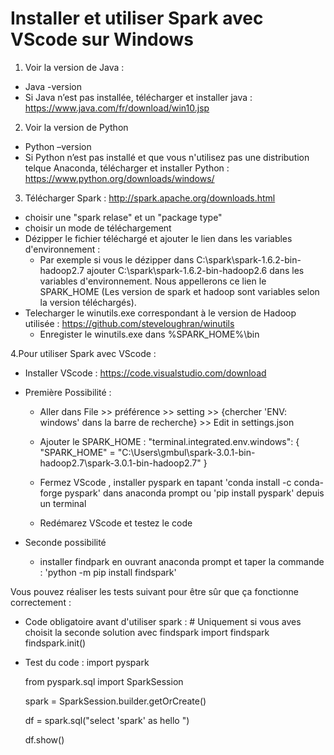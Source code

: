 # Installer et utiliser Spark avec VScode sur Windows

1.	Voir la version de Java : 
*	Java -version
*	Si Java n’est pas installée, télécharger et installer java : https://www.java.com/fr/download/win10.jsp

2.	Voir la version de Python
*	Python –version
*	Si Python n’est pas installé et que vous n'utilisez pas une distribution telque Anaconda, télécharger et installer Python : https://www.python.org/downloads/windows/

3. Télécharger Spark : http://spark.apache.org/downloads.html
* choisir une "spark relase" et un "package type"
* choisir un mode de téléchargement
* Dézipper le fichier téléchargé et ajouter le lien dans les variables d'environnement  : 
  *  Par exemple si vous le dézipper dans C:\spark\spark-1.6.2-bin-hadoop2.7 ajouter C:\spark\spark-1.6.2-bin-hadoop2.6 dans les variables d'environnement. Nous appellerons ce lien le SPARK_HOME (Les version de spark et hadoop sont variables selon la version téléchargés). 
* Telecharger le winutils.exe correspondant à le version de Hadoop utilisée : https://github.com/steveloughran/winutils
  * Enregister le winutils.exe dans %SPARK_HOME%\bin
  
4.Pour utiliser Spark avec VScode : 
* Installer VScode : https://code.visualstudio.com/download
* Première Possibilité : 
  * Aller dans File >> préférence >> setting >> {chercher 'ENV: windows' dans la barre de recherche} >> Edit in settings.json
  * Ajouter le SPARK_HOME  : 
  "terminal.integrated.env.windows": {
        "SPARK_HOME" = "C:\\Users\\gmbul\\spark-3.0.1-bin-hadoop2.7\\spark-3.0.1-bin-hadoop2.7"
    }
    
   * Fermez VScode , installer pyspark en tapant 'conda install -c conda-forge pyspark' dans anaconda prompt ou 'pip install pyspark' depuis un terminal
   * Redémarez VScode et testez le code 
   
* Seconde possibilité 
  * installer findpark en ouvrant anaconda prompt et taper la commande : 'python -m pip install findspark'

Vous pouvez réaliser les tests suivant pour être sûr que ça fonctionne correctement : 
* Code obligatoire avant d'utiliser spark : # Uniquement si vous aves choisit la seconde solution avec findspark
     import findspark
     findspark.init() 
     
* Test du code : 
    import pyspark
    
    from pyspark.sql import SparkSession
    
    spark = SparkSession.builder.getOrCreate()
    
    df = spark.sql("select 'spark' as hello ")
    
    df.show()

